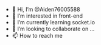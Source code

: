 - 👋 Hi, I’m @Aiden76005588
- 👀 I’m interested in front-end
- 🌱 I’m currently learning socket.io
- 💞️ I’m looking to collaborate on ...
- 📫 How to reach me 

<!---
Aiden76005588/Aiden76005588 is a ✨ special ✨ repository because its `README.md` (this file) appears on your GitHub profile.
You can click the Preview link to take a look at your changes.
--->
